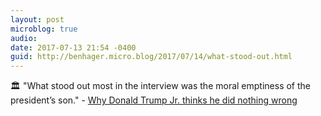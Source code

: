 ```yaml
---
layout: post
microblog: true
audio: 
date: 2017-07-13 21:54 -0400
guid: http://benhager.micro.blog/2017/07/14/what-stood-out.html
---
```

🏛 "What stood out most in the interview was the moral emptiness of the president’s son." - [Why Donald Trump Jr. thinks he did nothing wrong](http://www.slate.com/articles/news_and_politics/politics/2017/07/why_donald_trump_jr_thinks_he_did_nothing_wrong.html)
